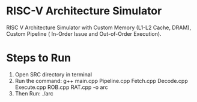 # RISC-V Architecture Simulator
RISC V Architecture Simulator with Custom Memory (L1-L2 Cache, DRAM), Custom Pipeline ( In-Order Issue and Out-of-Order Execution). 

# Steps to Run

1. Open SRC directory in terminal
2. Run the command: g++ main.cpp Pipeline.cpp Fetch.cpp Decode.cpp Execute.cpp ROB.cpp RAT.cpp -o arc
3. Then Run: ./arc
   
